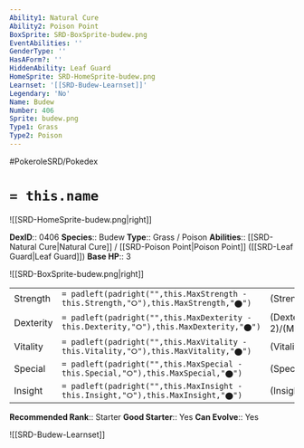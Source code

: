 ```yaml
---
Ability1: Natural Cure
Ability2: Poison Point
BoxSprite: SRD-BoxSprite-budew.png
EventAbilities: ''
GenderType: ''
HasAForm?: ''
HiddenAbility: Leaf Guard
HomeSprite: SRD-HomeSprite-budew.png
Learnset: '[[SRD-Budew-Learnset]]'
Legendary: 'No'
Name: Budew
Number: 406
Sprite: budew.png
Type1: Grass
Type2: Poison
---
```


#PokeroleSRD/Pokedex

# `= this.name`

![[SRD-HomeSprite-budew.png|right]]

**DexID**:: 0406
**Species**:: Budew
**Type**:: Grass / Poison
**Abilities**:: [[SRD-Natural Cure|Natural Cure]] / [[SRD-Poison Point|Poison Point]] ([[SRD-Leaf Guard|Leaf Guard]])
**Base HP**:: 3

![[SRD-BoxSprite-budew.png|right]]

|           |                                                                                        |                                          |
| --------- | -------------------------------------------------------------------------------------- | ---------------------------------------- |
| Strength  | `= padleft(padright("",this.MaxStrength - this.Strength,"⭘"),this.MaxStrength,"⬤")`    | (Strength::1)/(MaxStrength::3)   |
| Dexterity | `= padleft(padright("",this.MaxDexterity - this.Dexterity,"⭘"),this.MaxDexterity,"⬤")` | (Dexterity:: 2)/(MaxDexterity::4) |
| Vitality  | `= padleft(padright("",this.MaxVitality - this.Vitality,"⭘"),this.MaxVitality,"⬤")`    | (Vitality::1)/(MaxVitality::3)   |
| Special   | `= padleft(padright("",this.MaxSpecial - this.Special,"⭘"),this.MaxSpecial,"⬤")`       | (Special::2)/(MaxSpecial::4)     |
| Insight   | `= padleft(padright("",this.MaxInsight - this.Insight,"⭘"),this.MaxInsight,"⬤")`       | (Insight::2)/(MaxInsight::5)     |

**Recommended Rank**:: Starter
**Good Starter**:: Yes
**Can Evolve**:: Yes

![[SRD-Budew-Learnset]]